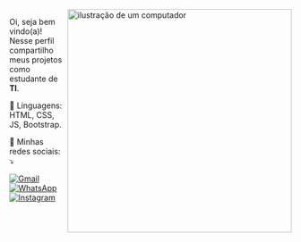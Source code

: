 <img src="https://raw.githubusercontent.com/MicaelliMedeiros/micaellimedeiros/master/image/computer-illustration.png" alt="ilustração de um computador" min-width="400px" max-width="400px" width="400px" align="right">

<p align="left"> 
  Oi, seja bem vindo(a)! <br>
  Nesse perfil compartilho meus projetos como estudante de <strong>TI</strong>.<br>
</p>

<p align="left">
  🦄 Linguagens: HTML, CSS, JS, Bootstrap. 
</p>

<p align="left">
  💌 Minhas redes sociais: ⤵️
</p>

<p align="left">
  <a href="#" title="Gmail">
  <img src="mailto:anaputfpr@gmail.com?subject=&body=" alt="Gmail"/></a>
  <a href="#" title="WhatsApp">
  <img src="https://wa.me/5544998563427" alt="WhatsApp"/></a>
  <a href="#" title="Instagram">
  <img src="https://www.instagram.com/anaap.olv/" alt="Instagram"/></a>
</p>
